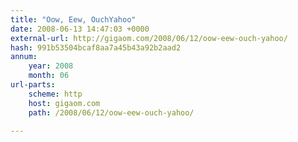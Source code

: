 ```yaml
---
title: "Oow, Eew, OuchYahoo"
date: 2008-06-13 14:47:03 +0000
external-url: http://gigaom.com/2008/06/12/oow-eew-ouch-yahoo/
hash: 991b53504bcaf8aa7a45b43a92b2aad2
annum:
    year: 2008
    month: 06
url-parts:
    scheme: http
    host: gigaom.com
    path: /2008/06/12/oow-eew-ouch-yahoo/

---
```




